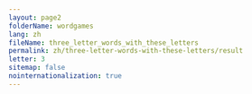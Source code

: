 ```yaml
---
layout: page2
folderName: wordgames
lang: zh
fileName: three_letter_words_with_these_letters
permalink: zh/three-letter-words-with-these-letters/result
letter: 3
sitemap: false
nointernationalization: true   
---
```

